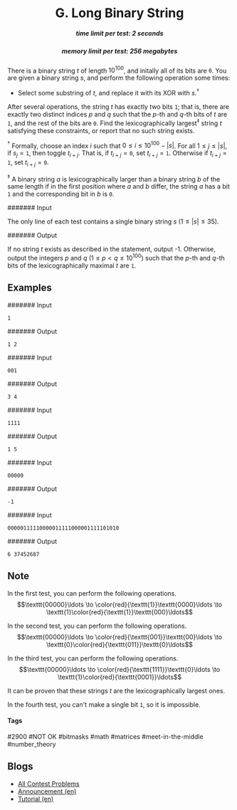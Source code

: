 <h1 style='text-align: center;'> G. Long Binary String</h1>

<h5 style='text-align: center;'>time limit per test: 2 seconds</h5>
<h5 style='text-align: center;'>memory limit per test: 256 megabytes</h5>

There is a binary string $t$ of length $10^{100}$, and initally all of its bits are $\texttt{0}$. You are given a binary string $s$, and perform the following operation some times: 

* Select some substring of $t$, and replace it with its XOR with $s$.$^\dagger$

 After several operations, the string $t$ has exactly two bits $\texttt{1}$; that is, there are exactly two distinct indices $p$ and $q$ such that the $p$-th and $q$-th bits of $t$ are $\texttt{1}$, and the rest of the bits are $\texttt{0}$. Find the lexicographically largest$^\ddagger$ string $t$ satisfying these constraints, or report that no such string exists.

$^\dagger$ Formally, choose an index $i$ such that $0 \leq i \leq 10^{100}-|s|$. For all $1 \leq j \leq |s|$, if $s_j = \texttt{1}$, then toggle $t_{i+j}$. That is, if $t_{i+j}=\texttt{0}$, set $t_{i+j}=\texttt{1}$. Otherwise if $t_{i+j}=\texttt{1}$, set $t_{i+j}=\texttt{0}$.

$^\ddagger$ A binary string $a$ is lexicographically larger than a binary string $b$ of the same length if in the first position where $a$ and $b$ differ, the string $a$ has a bit $\texttt{1}$ and the corresponding bit in $b$ is $\texttt{0}$.

####### Input

The only line of each test contains a single binary string $s$ ($1 \leq |s| \leq 35$).

####### Output

If no string $t$ exists as described in the statement, output -1. Otherwise, output the integers $p$ and $q$ ($1 \leq p < q \leq 10^{100}$) such that the $p$-th and $q$-th bits of the lexicographically maximal $t$ are $\texttt{1}$.

## Examples

####### Input


```text
1
```
####### Output


```text
1 2
```
####### Input


```text
001
```
####### Output


```text
3 4
```
####### Input


```text
1111
```
####### Output


```text
1 5
```
####### Input


```text
00000
```
####### Output


```text
-1
```
####### Input


```text
00000111110000011111000001111101010
```
####### Output


```text
6 37452687
```
## Note

In the first test, you can perform the following operations. $$\texttt{00000}\ldots \to \color{red}{\texttt{1}}\texttt{0000}\ldots \to \texttt{1}\color{red}{\texttt{1}}\texttt{000}\ldots$$

In the second test, you can perform the following operations. $$\texttt{00000}\ldots \to \color{red}{\texttt{001}}\texttt{00}\ldots \to \texttt{0}\color{red}{\texttt{011}}\texttt{0}\ldots$$

In the third test, you can perform the following operations. $$\texttt{00000}\ldots \to \color{red}{\texttt{1111}}\texttt{0}\ldots \to \texttt{1}\color{red}{\texttt{0001}}\ldots$$

It can be proven that these strings $t$ are the lexicographically largest ones.

In the fourth test, you can't make a single bit $\texttt{1}$, so it is impossible.



#### Tags 

#2900 #NOT OK #bitmasks #math #matrices #meet-in-the-middle #number_theory 

## Blogs
- [All Contest Problems](../Codeforces_Round_803_(Div._2).md)
- [Announcement (en)](../blogs/Announcement_(en).md)
- [Tutorial (en)](../blogs/Tutorial_(en).md)
